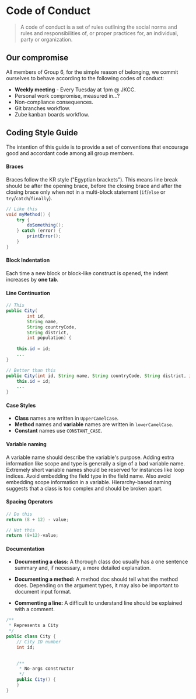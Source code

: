 # Code of Conduct

> A code of conduct is a set of rules outlining the social norms and rules and responsibilities of, or proper practices for, an individual, party or organization.

## Our compromise

All members of Group 6, for the simple reason of belonging, we commit ourselves to behave according to the following codes of conduct:

- **Weekly meeting** - Every Tuesday at 1pm @ JKCC.
- Personal work compromise, measured in...?
- Non-compliance consequences.
- Git branches workflow.
- Zube kanban boards workflow.

## Coding Style Guide

The intention of this guide is to provide a set of conventions that encourage good and accordant code among all group members.

#### Braces

Braces follow the KR style ("Egyptian brackets"). This means line break should be after the opening brace, before the closing brace and after the closing brace only when not in a multi-block statement (`if`/`else` or `try`/`catch`/`finally`).

```java
// Like this
void myMethod() {
	try {
    	doSomething();
    } catch (error) {
    	printError();
    }
}
```
#### Block Indentation

Each time a new block or block-like construct is opened, the indent increases by **one tab**.

#### Line Continuation

```java
// This
public City(
        int id,
        String name,
        String countryCode,
        String district,
        int population) {
    
    this.id = id;
    ...
}

// Better than this
public City(int id, String name, String countryCode, String district, int population) {
    this.id = id;
    ...
}
```

#### Case Styles

- **Class** names are written in `UpperCamelCase`.
- **Method** names and **variable** names are written in `lowerCamelCase`.
- **Constant** names use `CONSTANT_CASE`.

#### Variable naming

A variable name should describe the variable's purpose. Adding extra information like scope and type is generally a sign of a bad variable name. Extremely short variable names should be reserved for instances like loop indices. Avoid embedding the field type in the field name.  Also avoid embedding scope information in a variable. Hierarchy-based naming suggests that a class is too complex and should be broken apart.

#### Spacing Operators

```java
// Do this
return (8 + 12) - value;

// Not this
return (8+12)-value;
```

#### Documentation

* **Documenting a class:** A thorough class doc usually has a one sentence summary and, if necessary, a more detailed explanation.

* **Documenting a method:** A method doc should tell what the method does. Depending on the argument types, it may also be important to document input format.

* **Commenting a line:** A difficult to understand line should be explained with a comment.

```java
/**
 * Represents a City
 */
public class City {
    // City ID number
    int id;
    

    /**
     * No-args constructor
     */
    public City() {
    }
}
```